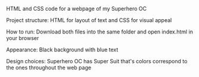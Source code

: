 HTML and CSS code for a webpage of my Superhero OC

Project structure: HTML for layout of text and CSS for visual appeal

How to run: Download both files into the same folder and open index.html in your browser

Appearance: Black background with blue text

Design choices: Superhero OC has Super Suit that's colors correspond to the ones throughout the web page
